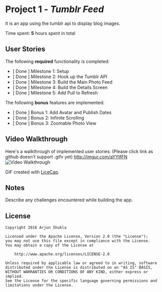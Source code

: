 # Project 1 - *Tumblr Feed*

It is an app using the tumblr api to display blog images.

Time spent: **5** hours spent in total

## User Stories

The following **required** functionality is completed:

- [ Done ] Milestone 1: Setup
- [ Done ] Milestone 2: Hook up the Tumblr API
- [ Done ] Milestone 3: Build the Main Photo Feed
- [ Done ] Milestone 4: Build the Details Screen
- [ Done ] Milestone 5: Add Pull to Refresh

The following **bonus** features are implemented:

- [ Done ] Bonus 1: Add Avatar and Publish Dates
- [ Done ] Bonus 2: Infinite Scrolling
- [ Done ] Bonus 3: Zoomable Photo View


## Video Walkthrough

Here's a walkthrough of implemented user stories:
(Please click link as github doesn't support .gifv yet)
http://imgur.com/aYYtfFN
<img src='http://i.imgur.com/aYYtfFN.gif' title='Video Walkthrough' width='' alt='Video Walkthrough' />

GIF created with [LiceCap](http://www.cockos.com/licecap/).

## Notes

Describe any challenges encountered while building the app.

## License

    Copyright 2016 Arjun Shukla

    Licensed under the Apache License, Version 2.0 (the "License");
    you may not use this file except in compliance with the License.
    You may obtain a copy of the License at

        http://www.apache.org/licenses/LICENSE-2.0

    Unless required by applicable law or agreed to in writing, software
    distributed under the License is distributed on an "AS IS" BASIS,
    WITHOUT WARRANTIES OR CONDITIONS OF ANY KIND, either express or implied.
    See the License for the specific language governing permissions and
    limitations under the License.

